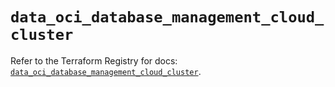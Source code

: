 # `data_oci_database_management_cloud_cluster`

Refer to the Terraform Registry for docs: [`data_oci_database_management_cloud_cluster`](https://registry.terraform.io/providers/oracle/oci/7.19.0/docs/data-sources/database_management_cloud_cluster).
